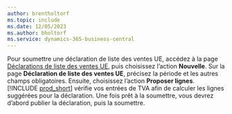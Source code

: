```yaml
---
author: brentholtorf
ms.topic: include
ms.date: 12/05/2023
ms.author: bholtorf
ms.service: dynamics-365-business-central
---
```


Pour soumettre une déclaration de liste des ventes UE, accédez à la page [Déclarations de liste des ventes UE](https://businesscentral.dynamics.com?page=321), puis choisissez l’action **Nouvelle**. Sur la page **Déclaration de liste des ventes UE**, précisez la période et les autres champs obligatoires. Ensuite, choisissez l’action **Proposer lignes**. [!INCLUDE [prod_short](../includes/prod_short.md)] vérifie vos entrées de TVA afin de calculer les lignes suggérées pour la déclaration. Une fois prêt à la soumettre, vous devrez d’abord publier la déclaration, puis la soumettre.
